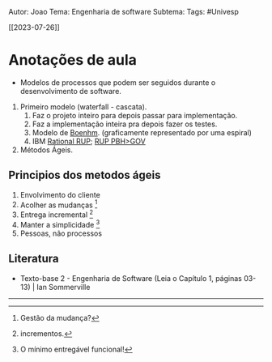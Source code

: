 
   Autor: Joao
   Tema: Engenharia de software
   Subtema: 
   Tags: #Univesp 


[[2023-07-26]]

# Anotações de aula

- Modelos de processos que podem ser seguidos durante o desenvolvimento de software.

1. Primeiro modelo (waterfall - cascata).
	1. Faz o projeto inteiro para depois passar para implementação.
	2. Faz a implementação inteira pra depois fazer os testes.
	3. Modelo de [Boenhm](https://www.youtube.com/watch?v=GCrxnZZCcYU). (graficamente representado por uma espiral)
	4. IBM [Rational RUP](https://www.linkedin.com/pulse/rup-rational-unified-process-ibm-franciele-sena/?originalSubdomain=pt); [RUP PBH>GOV](https://fazenda.pbh.gov.br/siatu/documentos/siatu/download/RUP.pdf)
2.  Métodos Ágeis.

## Principios dos metodos ágeis
1. Envolvimento do cliente
2. Acolher as mudanças [^2]
3. Entrega incremental [^1]
4. Manter a simplicidade [^bignote]
5. Pessoas, não processos

## Literatura
  
- Texto-base 2 - Engenharia de Software (Leia o Capítulo 1, páginas 03-13) | Ian Sommerville


---
[^1]: incrementos.
[^2]: Gestão da mudança?
[^bignote]: O mínimo entregável funcional!

